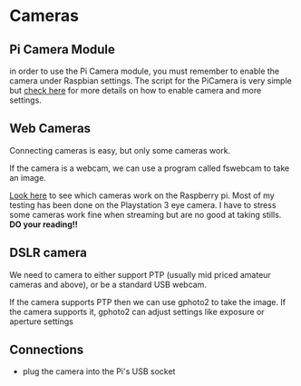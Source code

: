 # Cameras

## Pi Camera Module
in order to use the Pi Camera module, you must remember to enable the camera under Raspbian settings. The script for the PiCamera is very simple but [check here](https://www.raspberrypi.org/learning/getting-started-with-picamera/worksheet/) for more details on how to enable camera and more settings.

## Web Cameras

Connecting cameras is easy, but only some cameras work. 

If the camera is a webcam, we can use a program called fswebcam to take an image.

[Look here](http://elinux.org/RPi_USB_Webcams) to see which cameras work on the Raspberry pi. Most of my testing has been done on the Playstation 3 eye camera.
I have to stress some cameras work fine when streaming but are no good at taking stills. __DO your reading!!__

## DSLR camera

We need to camera to either support PTP (usually mid priced amateur cameras and above), or be a standard USB webcam. 

If the camera supports PTP then we can use gphoto2 to take the image. If the camera supports it, gphoto2 can adjust settings like exposure or aperture settings


## Connections

* plug the camera into the Pi's USB socket
